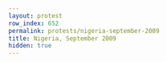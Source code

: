 ```yaml
---
layout: protest
row_index: 652
permalink: protests/nigeria-september-2009
title: Nigeria, September 2009
hidden: true
---
```

